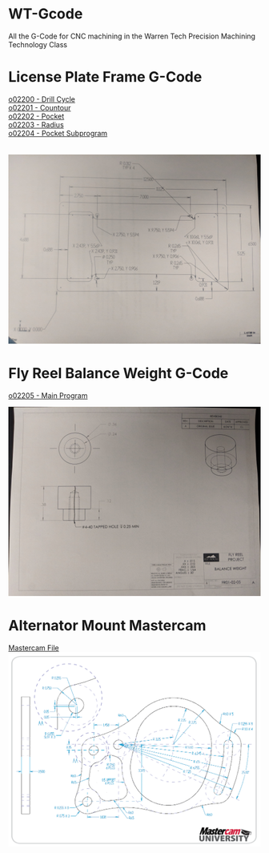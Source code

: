 # WT-Gcode
All the G-Code for CNC machining in the Warren Tech Precision Machining Technology Class

# License Plate Frame G-Code
[o02200 - Drill Cycle](/O02200.txt)<br />
[o02201 - Countour](/O02201.txt)<br />
[o02202 - Pocket](/O02202.txt)<br />
[o02203 - Radius](/O02203.txt)<br />
[o02204 - Pocket Subprogram](/O02204.txt)<br />
<br /><br />
![alt text](IMG_20180912_091057.jpg)

# Fly Reel Balance Weight G-Code
[o02205 - Main Program](/O02205.txt)<br />

![alt text](IMG_20181001_081248.jpg)

# Alternator Mount Mastercam
[Mastercam File](Alternator%20Mount.emcam)<br />
![alt text](AltMountFull.png)


